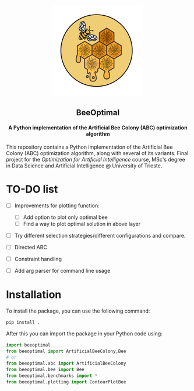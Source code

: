 <div align="center">
  <a href="https://github.com/giuliofantuzzi/BeeOptimal">
    <img src="assets/LogoBeeOptimal.png" alt="Logo" width="250" height="250">
  </a>
<h2 align="center">BeeOptimal</h2>
<h4 align="center">A Python implementation of the Artificial Bee Colony (ABC) optimization algorithm</h4>
</div>

This repository contains a Python implementation of the Artificial Bee Colony (ABC) optimization algorithm, along with several of its variants. Final project for the *Optimization for Artificial Intelligence* course, MSc's degree in Data Science and Artificial Intelligence @ University of Trieste.


# TO-DO list

- [ ] Improvements for plotting function:
  - [ ] Add option to plot only optimal bee
  - [ ] Find a way to plot optimal solution in above layer
- [ ] Try different selection strategies/different configurations and compare.
- [ ] Directed ABC
- [ ] Constraint handling
- [ ] Add arg parser for command line usage



# Installation

To install the package, you can use the following command:

```bash
pip install .
```

After this you can import the package in your Python code using:

```python
import beeoptimal
from beeoptimal import ArtificialBeeColony,Bee
# or
from beeoptimal.abc import ArtificialBeeColony
from beeoptimal.bee import Bee
from beeoptimal.benchmarks import *
from beeoptimal.plotting import ContourPlotBee
```